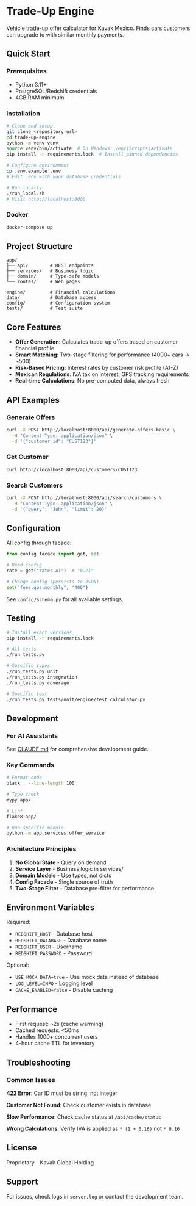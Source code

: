 # Trade-Up Engine

Vehicle trade-up offer calculator for Kavak Mexico. Finds cars customers can upgrade to with similar monthly payments.

## Quick Start

### Prerequisites
- Python 3.11+
- PostgreSQL/Redshift credentials
- 4GB RAM minimum

### Installation
```bash
# Clone and setup
git clone <repository-url>
cd trade-up-engine
python -m venv venv
source venv/bin/activate  # On Windows: venv\Scripts\activate
pip install -r requirements.lock  # Install pinned dependencies

# Configure environment
cp .env.example .env
# Edit .env with your database credentials

# Run locally
./run_local.sh
# Visit http://localhost:8000
```

### Docker
```bash
docker-compose up
```

## Project Structure
```
app/
├── api/        # REST endpoints
├── services/   # Business logic
├── domain/     # Type-safe models
└── routes/     # Web pages

engine/         # Financial calculations
data/           # Database access
config/         # Configuration system
tests/          # Test suite
```

## Core Features

- **Offer Generation**: Calculates trade-up offers based on customer financial profile
- **Smart Matching**: Two-stage filtering for performance (4000+ cars → ~500)
- **Risk-Based Pricing**: Interest rates by customer risk profile (A1-Z)
- **Mexican Regulations**: IVA tax on interest, GPS tracking requirements
- **Real-time Calculations**: No pre-computed data, always fresh

## API Examples

### Generate Offers
```bash
curl -X POST http://localhost:8000/api/generate-offers-basic \
  -H "Content-Type: application/json" \
  -d '{"customer_id": "CUST123"}'
```

### Get Customer
```bash
curl http://localhost:8000/api/customers/CUST123
```

### Search Customers
```bash
curl -X POST http://localhost:8000/api/search/customers \
  -H "Content-Type: application/json" \
  -d '{"query": "John", "limit": 20}'
```

## Configuration

All config through facade:
```python
from config.facade import get, set

# Read config
rate = get("rates.A1")  # "0.21"

# Change config (persists to JSON)
set("fees.gps.monthly", "400")
```

See `config/schema.py` for all available settings.

## Testing

```bash
# Install exact versions
pip install -r requirements.lock

# All tests
./run_tests.py

# Specific types
./run_tests.py unit
./run_tests.py integration
./run_tests.py coverage

# Specific test
./run_tests.py tests/unit/engine/test_calculator.py
```

## Development

### For AI Assistants
See [CLAUDE.md](CLAUDE.md) for comprehensive development guide.

### Key Commands
```bash
# Format code
black . --line-length 100

# Type check
mypy app/

# Lint
flake8 app/

# Run specific module
python -m app.services.offer_service
```

### Architecture Principles
1. **No Global State** - Query on demand
2. **Service Layer** - Business logic in services/
3. **Domain Models** - Use types, not dicts
4. **Config Facade** - Single source of truth
5. **Two-Stage Filter** - Database pre-filter for performance

## Environment Variables

Required:
- `REDSHIFT_HOST` - Database host
- `REDSHIFT_DATABASE` - Database name
- `REDSHIFT_USER` - Username
- `REDSHIFT_PASSWORD` - Password

Optional:
- `USE_MOCK_DATA=true` - Use mock data instead of database
- `LOG_LEVEL=INFO` - Logging level
- `CACHE_ENABLED=false` - Disable caching

## Performance

- First request: ~2s (cache warming)
- Cached requests: <50ms
- Handles 1000+ concurrent users
- 4-hour cache TTL for inventory

## Troubleshooting

### Common Issues

**422 Error**: Car ID must be string, not integer

**Customer Not Found**: Check customer exists in database

**Slow Performance**: Check cache status at `/api/cache/status`

**Wrong Calculations**: Verify IVA is applied as `* (1 + 0.16)` not `* 0.16`

## License

Proprietary - Kavak Global Holding

## Support

For issues, check logs in `server.log` or contact the development team.